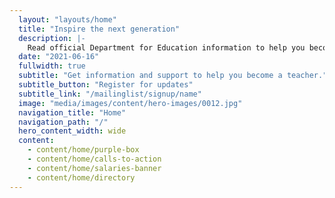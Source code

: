 ```yaml
---
  layout: "layouts/home"
  title: "Inspire the next generation"
  description: |-
    Read official Department for Education information to help you become a teacher. Learn about funding, teacher training, and steps to become a teacher. 
  date: "2021-06-16"
  fullwidth: true
  subtitle: "Get information and support to help you become a teacher."
  subtitle_button: "Register for updates"
  subtitle_link: "/mailinglist/signup/name"
  image: "media/images/content/hero-images/0012.jpg"
  navigation_title: "Home"
  navigation_path: "/"
  hero_content_width: wide
  content:
    - content/home/purple-box
    - content/home/calls-to-action
    - content/home/salaries-banner
    - content/home/directory
---
```

